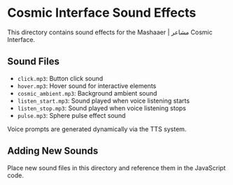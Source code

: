 # Cosmic Interface Sound Effects

This directory contains sound effects for the Mashaaer | مشاعر Cosmic Interface.

## Sound Files

- `click.mp3`: Button click sound
- `hover.mp3`: Hover sound for interactive elements
- `cosmic_ambient.mp3`: Background ambient sound
- `listen_start.mp3`: Sound played when voice listening starts
- `listen_stop.mp3`: Sound played when voice listening stops
- `pulse.mp3`: Sphere pulse effect sound

Voice prompts are generated dynamically via the TTS system.

## Adding New Sounds

Place new sound files in this directory and reference them in the JavaScript code.
